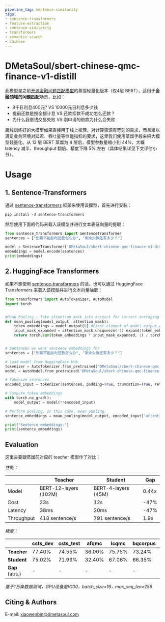 ```yaml
---
pipeline_tag: sentence-similarity
tags:
- sentence-transformers
- feature-extraction
- sentence-similarity
- transformers
- semantic-search
- chinese
---
```


# DMetaSoul/sbert-chinese-qmc-finance-v1-distill

此模型是之前[开源金融问题匹配模型](https://huggingface.co/DMetaSoul/sbert-chinese-qmc-finance-v1)的蒸馏轻量化版本（仅4层 BERT），适用于**金融领域的问题匹配**场景，比如：

- 8千日利息400元? VS 10000元日利息多少钱
- 提前还款是按全额计息 VS 还款扣款不成功怎么还款？
- 为什么我借钱交易失败 VS 刚申请的借款为什么会失败

离线训练好的大模型如果直接用于线上推理，对计算资源有苛刻的需求，而且难以满足业务环境对延迟、吞吐量等性能指标的要求，这里我们使用蒸馏手段来把大模型轻量化。从 12 层 BERT 蒸馏为 4 层后，模型参数量缩小到 44%，大概 latency 减半、throughput 翻倍、精度下降 5% 左右（具体结果详见下文评估小节）。

# Usage

## 1. Sentence-Transformers

通过  [sentence-transformers](https://www.SBERT.net) 框架来使用该模型，首先进行安装：

```
pip install -U sentence-transformers
```

然后使用下面的代码来载入该模型并进行文本表征向量的提取：

```python
from sentence_transformers import SentenceTransformer
sentences = ["到期不能按时还款怎么办", "剩余欠款还有多少？"]

model = SentenceTransformer('DMetaSoul/sbert-chinese-qmc-finance-v1-distill')
embeddings = model.encode(sentences)
print(embeddings)
```

## 2. HuggingFace Transformers

如果不想使用   [sentence-transformers](https://www.SBERT.net) 的话，也可以通过 HuggingFace Transformers 来载入该模型并进行文本向量抽取：

```python
from transformers import AutoTokenizer, AutoModel
import torch


#Mean Pooling - Take attention mask into account for correct averaging
def mean_pooling(model_output, attention_mask):
    token_embeddings = model_output[0] #First element of model_output contains all token embeddings
    input_mask_expanded = attention_mask.unsqueeze(-1).expand(token_embeddings.size()).float()
    return torch.sum(token_embeddings * input_mask_expanded, 1) / torch.clamp(input_mask_expanded.sum(1), min=1e-9)


# Sentences we want sentence embeddings for
sentences = ["到期不能按时还款怎么办", "剩余欠款还有多少？"]

# Load model from HuggingFace Hub
tokenizer = AutoTokenizer.from_pretrained('DMetaSoul/sbert-chinese-qmc-finance-v1-distill')
model = AutoModel.from_pretrained('DMetaSoul/sbert-chinese-qmc-finance-v1-distill')

# Tokenize sentences
encoded_input = tokenizer(sentences, padding=True, truncation=True, return_tensors='pt')

# Compute token embeddings
with torch.no_grad():
    model_output = model(**encoded_input)

# Perform pooling. In this case, mean pooling.
sentence_embeddings = mean_pooling(model_output, encoded_input['attention_mask'])

print("Sentence embeddings:")
print(sentence_embeddings)
```

## Evaluation

这里主要跟蒸馏前对应的 teacher 模型作了对比：

*性能：*

|            | Teacher               | Student             | Gap   |
| ---------- | --------------------- | ------------------- | ----- |
| Model      | BERT-12-layers (102M) | BERT-4-layers (45M) | 0.44x |
| Cost       | 23s                   | 12s                 | -47%  |
| Latency    | 38ms                  | 20ms                | -47%  |
| Throughput | 418 sentence/s        | 791 sentence/s      | 1.9x  |

*精度：*

|                | **csts_dev** | **csts_test** | **afqmc** | **lcqmc** | **bqcorpus** | **pawsx** | **xiaobu** | **Avg** |
| -------------- | ------------ | ------------- | --------- | --------- | ------------ | --------- | ---------- | ------- |
| **Teacher**    | 77.40%       | 74.55%        | 36.00%    | 75.75%    | 73.24%       | 11.58%    | 54.75%     | 57.61%  |
| **Student**    | 75.02%       | 71.99%        | 32.40%    | 67.06%    | 66.35%       | 7.57%     | 49.26%     | 52.80%  |
| **Gap** (abs.) | -            | -             | -         | -         | -            | -         | -          | -4.81%  |

*基于1万条数据测试，GPU设备是V100，batch_size=16，max_seq_len=256*

## Citing & Authors

E-mail: xiaowenbin@dmetasoul.com